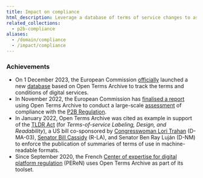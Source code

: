 ```yaml
---
title: Impact on compliance
html_description: Leverage a database of terms of service changes to assess the compliance of online service providers with regulation
related_collections:
  - p2b-compliance
aliases: 
  - /domain/compliance
  - /impact/compliance
---
```


### Achievements

- On 1 December 2023, the European Commission [officially](https://digital-strategy.ec.europa.eu/en/news/commission-launches-new-database-track-digital-services-terms-and-conditions) launched a new [database](https://platform-contracts.digital-strategy.ec.europa.eu/index.html) based on Open Terms Archive to track the terms and conditions of digital services.
- In November 2022, the European Commission has [finalised a report](https://op.europa.eu/en/publication-detail/-/publication/d6a287b5-5116-11ee-9220-01aa75ed71a1/language-en/) using Open Terms Archive to conduct a large-scale [assessment](https://ppmi.lt/news-insights/ppmi-has-completed-early-evaluation-p2b-regulation) of compliance with the [P2B Regulation](https://eur-lex.europa.eu/eli/reg/2019/1150/oj).
- In January 2022, Open Terms Archive was cited as example in support of the [TLDR Act](https://www.lifewire.com/the-tldr-act-could-help-you-make-sense-of-terms-of-service-agreements-5216643) (for _Terms-of-service Labeling, Design, and Readability_), a US bill co-sponsored by [Congresswoman Lori Trahan](https://trahan.house.gov/) (D-MA-03), [Senator Bill Cassidy](https://www.cassidy.senate.gov/) (R-LA), and Senator Ben Ray Luján (D-NM) to enforce the publication of summaries of terms of use in machine-readable formats.
- Since September 2020, the French [Center of expertise for digital platform regulation](https://www.peren.gouv.fr/en/) (PEReN) uses Open Terms Archive as part of its toolset.
